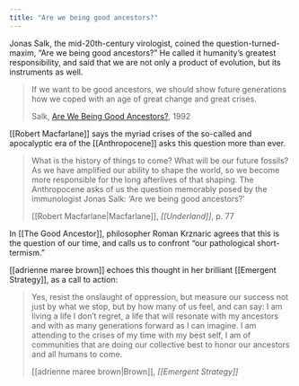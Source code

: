 ```yaml
---
title: "Are we being good ancestors?"
---
```


Jonas Salk, the mid-20th-century virologist, coined the question-turned-maxim, “Are we being good ancestors?” He called it humanity’s greatest responsibility, and said that we are not only a product of evolution, but its instruments as well.

> If we want to be good ancestors, we should show future generations how we coped with an age of great change and great crises. 
> 
> Salk, [Are We Being Good Ancestors?](https://www.jstor.org/stable/45064193), 1992

[[Robert Macfarlane]] says the myriad crises of the so-called and apocalyptic era of the [[Anthropocene]] asks this question more than ever.

> What is the history of things to come? What will be our future fossils? As we have amplified our ability to shape the world, so we become more responsible for the long afterlives of that shaping. The Anthropocene asks of us the question memorably posed by the immunologist Jonas Salk: ‘Are we being good ancestors?’
> 
> [[Robert Macfarlane|Macfarlane]], *[[Underland]]*, p. 77

In [[The Good Ancestor]], philosopher Roman Krznaric agrees that this is the question of our time, and calls us to confront “our pathological short-termism.”

[[adrienne maree brown]] echoes this thought in her brilliant [[Emergent Strategy]], as a call to action:

> Yes, resist the onslaught of oppression, but measure our success not just by what we stop, but by how many of us feel, and can say: I am living a life I don’t regret, a life that will resonate with my ancestors and with as many generations forward as I can imagine. I am attending to the crises of my time with my best self, I am of communities that are doing our collective best to honor our ancestors and all humans to come. 
> 
> [[adrienne maree brown|Brown]], *[[Emergent Strategy]]*
